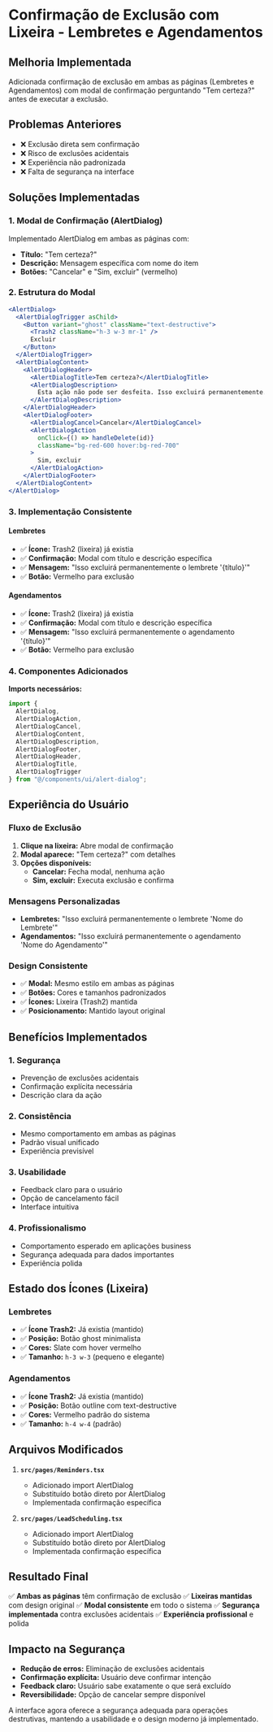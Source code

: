 # Confirmação de Exclusão com Lixeira - Lembretes e Agendamentos

## Melhoria Implementada
Adicionada confirmação de exclusão em ambas as páginas (Lembretes e Agendamentos) com modal de confirmação perguntando "Tem certeza?" antes de executar a exclusão.

## Problemas Anteriores
- ❌ Exclusão direta sem confirmação
- ❌ Risco de exclusões acidentais
- ❌ Experiência não padronizada
- ❌ Falta de segurança na interface

## Soluções Implementadas

### 1. Modal de Confirmação (AlertDialog)
Implementado AlertDialog em ambas as páginas com:
- **Título:** "Tem certeza?"
- **Descrição:** Mensagem específica com nome do item
- **Botões:** "Cancelar" e "Sim, excluir" (vermelho)

### 2. Estrutura do Modal
```jsx
<AlertDialog>
  <AlertDialogTrigger asChild>
    <Button variant="ghost" className="text-destructive">
      <Trash2 className="h-3 w-3 mr-1" />
      Excluir
    </Button>
  </AlertDialogTrigger>
  <AlertDialogContent>
    <AlertDialogHeader>
      <AlertDialogTitle>Tem certeza?</AlertDialogTitle>
      <AlertDialogDescription>
        Esta ação não pode ser desfeita. Isso excluirá permanentemente...
      </AlertDialogDescription>
    </AlertDialogHeader>
    <AlertDialogFooter>
      <AlertDialogCancel>Cancelar</AlertDialogCancel>
      <AlertDialogAction 
        onClick={() => handleDelete(id)}
        className="bg-red-600 hover:bg-red-700"
      >
        Sim, excluir
      </AlertDialogAction>
    </AlertDialogFooter>
  </AlertDialogContent>
</AlertDialog>
```

### 3. Implementação Consistente

#### **Lembretes**
- ✅ **Ícone:** Trash2 (lixeira) já existia
- ✅ **Confirmação:** Modal com título e descrição específica
- ✅ **Mensagem:** "Isso excluirá permanentemente o lembrete '{título}'"
- ✅ **Botão:** Vermelho para exclusão

#### **Agendamentos**
- ✅ **Ícone:** Trash2 (lixeira) já existia
- ✅ **Confirmação:** Modal com título e descrição específica
- ✅ **Mensagem:** "Isso excluirá permanentemente o agendamento '{título}'"
- ✅ **Botão:** Vermelho para exclusão

### 4. Componentes Adicionados
**Imports necessários:**
```jsx
import { 
  AlertDialog, 
  AlertDialogAction, 
  AlertDialogCancel, 
  AlertDialogContent, 
  AlertDialogDescription, 
  AlertDialogFooter, 
  AlertDialogHeader, 
  AlertDialogTitle, 
  AlertDialogTrigger 
} from "@/components/ui/alert-dialog";
```

## Experiência do Usuário

### Fluxo de Exclusão
1. **Clique na lixeira:** Abre modal de confirmação
2. **Modal aparece:** "Tem certeza?" com detalhes
3. **Opções disponíveis:**
   - **Cancelar:** Fecha modal, nenhuma ação
   - **Sim, excluir:** Executa exclusão e confirma

### Mensagens Personalizadas
- **Lembretes:** "Isso excluirá permanentemente o lembrete 'Nome do Lembrete'"
- **Agendamentos:** "Isso excluirá permanentemente o agendamento 'Nome do Agendamento'"

### Design Consistente
- ✅ **Modal:** Mesmo estilo em ambas as páginas
- ✅ **Botões:** Cores e tamanhos padronizados
- ✅ **Ícones:** Lixeira (Trash2) mantida
- ✅ **Posicionamento:** Mantido layout original

## Benefícios Implementados

### 1. **Segurança**
- Prevenção de exclusões acidentais
- Confirmação explícita necessária
- Descrição clara da ação

### 2. **Consistência**
- Mesmo comportamento em ambas as páginas
- Padrão visual unificado
- Experiência previsível

### 3. **Usabilidade**
- Feedback claro para o usuário
- Opção de cancelamento fácil
- Interface intuitiva

### 4. **Profissionalismo**
- Comportamento esperado em aplicações business
- Segurança adequada para dados importantes
- Experiência polida

## Estado dos Ícones (Lixeira)

### **Lembretes**
- ✅ **Ícone Trash2:** Já existia (mantido)
- ✅ **Posição:** Botão ghost minimalista
- ✅ **Cores:** Slate com hover vermelho
- ✅ **Tamanho:** `h-3 w-3` (pequeno e elegante)

### **Agendamentos**
- ✅ **Ícone Trash2:** Já existia (mantido)
- ✅ **Posição:** Botão outline com text-destructive
- ✅ **Cores:** Vermelho padrão do sistema
- ✅ **Tamanho:** `h-4 w-4` (padrão)

## Arquivos Modificados
1. **`src/pages/Reminders.tsx`**
   - Adicionado import AlertDialog
   - Substituído botão direto por AlertDialog
   - Implementada confirmação específica

2. **`src/pages/LeadScheduling.tsx`**
   - Adicionado import AlertDialog
   - Substituído botão direto por AlertDialog
   - Implementada confirmação específica

## Resultado Final
✅ **Ambas as páginas** têm confirmação de exclusão
✅ **Lixeiras mantidas** com design original
✅ **Modal consistente** em todo o sistema
✅ **Segurança implementada** contra exclusões acidentais
✅ **Experiência profissional** e polida

## Impacto na Segurança
- **Redução de erros:** Eliminação de exclusões acidentais
- **Confirmação explícita:** Usuário deve confirmar intenção
- **Feedback claro:** Usuário sabe exatamente o que será excluído
- **Reversibilidade:** Opção de cancelar sempre disponível

A interface agora oferece a segurança adequada para operações destrutivas, mantendo a usabilidade e o design moderno já implementado. 